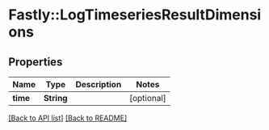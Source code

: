 # Fastly::LogTimeseriesResultDimensions

## Properties

| Name | Type | Description | Notes |
| ---- | ---- | ----------- | ----- |
| **time** | **String** |  | [optional] |

[[Back to API list]](../../README.md#endpoints) [[Back to README]](../../README.md)

